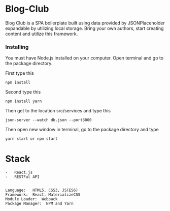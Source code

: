# Blog-Club

Blog Club is a SPA boilerplate built using data provided by JSONPlaceholder expandable by utilizing local storage. 
Bring your own authors, start creating content and utilize this framework.

### Installing

You must have Node.js installed on your computer. Open terminal and go to the package directory.

First type this

``` 
npm install 
```

Second type this

```
npm install yarn 
```

Then get to the location src/services and type this

```
json-server --watch db.json --port3000
```

Then open new window in terminal, go to the package directory and type 

```
yarn start or npm start
```

# Stack

    -   React.js
    -   RESTFul API


    Language:   HTML5, CSS3, JS(ES6)
    Framework:  React, MaterializeCSS
    Module Loader:  Webpack
    Package Manager:  NPM and Yarn
 